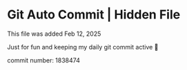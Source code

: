 # Git Auto Commit | Hidden File

This file was added Feb 12, 2025

Just for fun and keeping my daily git commit active 🤪

commit number: 1838474
